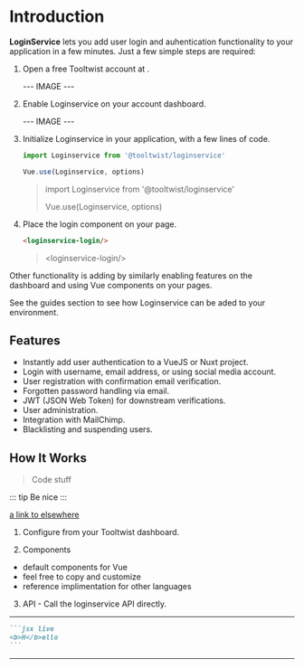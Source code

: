 # Introduction

**LoginService** lets you add user login and auhentication functionality
to your application in a few minutes. Just a few simple steps are required:

1. Open a free Tooltwist account at [](http://tooltwist.com).

      --- IMAGE ---

1. Enable Loginservice on your account dashboard.

    --- IMAGE ---

1. Initialize Loginservice in your application, with a few lines of code.

    ```javascript
    import Loginservice from '@tooltwist/loginservice'

    Vue.use(Loginservice, options)
    ```

    >
    > import Loginservice from '@tooltwist/loginservice'
    >
    > Vue.use(Loginservice, options)

1. Place the login component on your page.

    ```html
    <loginservice-login/>
    ```

    > &lt;loginservice-login/&gt;

Other functionality is adding by similarly enabling features on the dashboard and using Vue components on your pages.

See the guides section to see how Loginservice can be aded to your environment.

<!--
  - default components for Vue
  - feel free to copy and customize
  - reference implimentation for other languages

3. API - Call the loginservice API directly.

## Why use Loginservice?
-->

## Features

- Instantly add user authentication to a VueJS or Nuxt project.
- Login with username, email address, or using social media account.
- User registration with confirmation email verification.
- Forgotten password handling via email.
- JWT (JSON Web Token) for downstream verifications.
- User administration.
- Integration with MailChimp.
- Blacklisting and suspending users.


## How It Works






<!--
## Reinventing the Wheel

## Registration
## Login
## Forgotten Passwords
## Email and SMS
## User Maintenance
-->

> Code stuff


::: tip
Be nice
:::

[a link to elsewhere](./dashboard.md)

1. Configure from your Tooltwist dashboard.

2. Components
  - default components for Vue
  - feel free to copy and customize
  - reference implimentation for other languages

3. API - Call the loginservice API directly.

---

````markdown
```jsx live
<b>H</b>ello
```
````

---